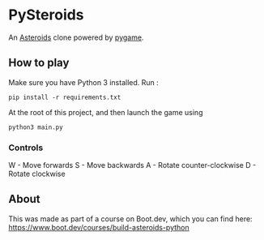 # PySteroids

An [Asteroids](https://en.wikipedia.org/wiki/Asteroids_(video_game)) clone powered by [pygame](https://www.pygame.org/wiki/about).

## How to play

Make sure you have Python 3 installed.
Run :

```
pip install -r requirements.txt
```

At the root of this project, and then launch the game using

```
python3 main.py
```

### Controls

W - Move forwards
S - Move backwards
A - Rotate counter-clockwise
D - Rotate clockwise

## About

This was made as part of a course on Boot.dev, which you can find here: <https://www.boot.dev/courses/build-asteroids-python>
